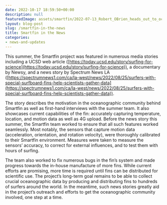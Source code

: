 ```yaml
---
date: 2022-10-17 18:59:50+00:00
description: null
featuredImage: assets/smartfin/2022-07-13_Robert_OBrien_heads_out_to_ocean_to_test_smartfin.jpg
layout: blog-post
slug: /smartfin-in-the-news
title: Smartfin in the News
categories:
- news-and-updates
---
```

This summer, the Smartfin project was featured in numerous media stories including a UCSD web article ([https://today.ucsd.edu/story/surfing-for-science](https://today.ucsd.edu/story/surfing-for-science)), a documentary by Newsy, and a news story by Spectrum News LA ([https://spectrumnews1.com/ca/la-west/news/2022/08/25/surfers-with-special-surfboard-fins-help-scientists-gather-data](https://spectrumnews1.com/ca/la-west/news/2022/08/25/surfers-with-special-surfboard-fins-help-scientists-gather-data)).

The story describes the motivation in the oceanographic community behind Smartfin as well as first-hand interviews with the summer team. It also showcases current capabilities of the fin: accurately capturing temperature, location, and motion data as well as 4G upload. Before the news story this summer, the Smartfin team worked to ensure that all such features worked seamlessly. Most notably, the sensors that capture motion data (acceleration, orientation, and rotation velocity), were thoroughly calibrated to their Smartfin environment. Measures were taken to measure the sensors’ accuracy, to correct for external influences, and to test them with hours of surfing.

The team also worked to fix numerous bugs in the fin’s system and made progress towards the in-house manufacture of more fins. While current efforts are promising, more time is required until fins can be distributed for scientific use. The project’s long-term goal remains to be able to collect crucial oceanographic data by producing and distributing fins to hundreds of surfers around the world. In the meantime, such news stories greatly aid in the project’s outreach and efforts to get the oceanographic community involved, one step at a time.
